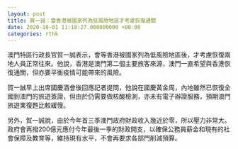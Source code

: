 ```yaml
---
layout: post
title: 賀一誠：當香港被國家列為低風險地區才考慮恢復通關
date: 2020-10-01 11:18:27.000000000 +08:00
categories: rthk
---
```


澳門特區行政長官賀一誠表示，會等香港被國家列為低風險地區後，才考慮恢復兩地人員正常往來。他說，香港是澳門第二個主要旅客來源，澳門一直希望與香港恢復通關，但亦要平衡疫情可能帶來的風險。

賀一誠早上出席國慶酒會後回應記者提問，他說在國慶黃金周，內地雖然已恢復全國到澳門的旅遊簽證，但由於仍需要做核酸檢測，亦未有電子辦證服務，預期澳門旅遊業復甦比較緩慢。

另外，賀一誠說，由於今年首三季澳門政府財政收入幾近於零，所以壓力非常大。政府會再撥200億元應付今年最後一季的財政開支，以確保公務員薪金和現有的社會保障及教育等，維持現有水平，不會再要求各部門削減預算。
